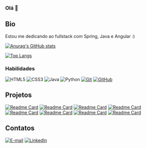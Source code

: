 ### Olá 👋

## Bio

Estou me dedicando ao fullstack com Spring, Java e Angular :)

[![Anurag's GitHub stats](https://github-readme-stats.vercel.app/api?username=larifar&theme=cobalt)](https://github.com/anuraghazra/github-readme-stats)

[![Top Langs](https://github-readme-stats.vercel.app/api/top-langs/?username=larifar&layout=compact)](https://github.com/anuraghazra/github-readme-stats)

### Habilidades
![HTML5](https://img.shields.io/badge/HTML-000?style=for-the-badge&logo=html5&logoColor=30A3DC)
![CSS3](https://img.shields.io/badge/CSS3-000?style=for-the-badge&logo=css3&logoColor=E94D5F)
![Java](https://img.shields.io/badge/Java-000?style=for-the-badge&logo=java)
![Python](https://img.shields.io/badge/Python-000?style=for-the-badge&logo=python)
[![Git](https://img.shields.io/badge/Git-000?style=for-the-badge&logo=git&logoColor=E94D5F)](https://git-scm.com/doc) 
[![GitHub](https://img.shields.io/badge/GitHub-000?style=for-the-badge&logo=github&logoColor=30A3DC)](https://docs.github.com/)

## Projetos
[![Readme Card](https://github-readme-stats.vercel.app/api/pin/?username=larifar&repo=brasileirao-api)](https://github.com/larifar/brasileirao-api)
[![Readme Card](https://github-readme-stats.vercel.app/api/pin/?username=larifar&repo=angular-small-crud-project)](https://github.com/larifar/angular-small-crud-project)
[![Readme Card](https://github-readme-stats.vercel.app/api/pin/?username=larifar&repo=calculadora-racao)](https://github.com/larifar/calculadora-racao)
[![Readme Card](https://github-readme-stats.vercel.app/api/pin/?username=larifar&repo=GeradorSenhaJava)](https://github.com/larifar/GeradorSenhaJava)
[![Readme Card](https://github-readme-stats.vercel.app/api/pin/?username=larifar&repo=Resumee)](https://github.com/larifar/Resumee)
[![Readme Card](https://github-readme-stats.vercel.app/api/pin/?username=larifar&repo=dia-dos-namorados)](https://github.com/larifar/dia-dos-namorados)
[![Readme Card](https://github-readme-stats.vercel.app/api/pin/?username=larifar&repo=Alurabook)](https://github.com/larifar/Alurabook)
[![Readme Card](https://github-readme-stats.vercel.app/api/pin/?username=larifar&repo=Lista_Tarefas_Codarme)](https://github.com/larifar/Lista_Tarefas_Codarme)


## Contatos
[![E-mail](https://img.shields.io/badge/-Email-000?style=for-the-badge&logo=microsoft-outlook&logoColor=E94D5F)](mailto:lari.f4ria@gmail.com)
[![LinkedIn](https://img.shields.io/badge/-LinkedIn-000?style=for-the-badge&logo=linkedin&logoColor=30A3DC)](https://www.linkedin.com/in/larissa-faria-silva-816692251/)
